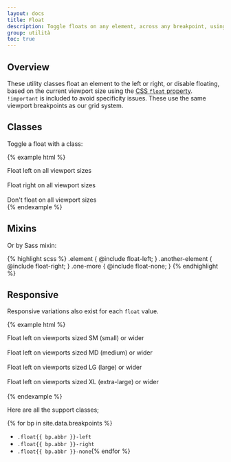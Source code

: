 ```yaml
---
layout: docs
title: Float
description: Toggle floats on any element, across any breakpoint, using our responsive float utilities.
group: utilità
toc: true
---
```


## Overview

These utility classes float an element to the left or right, or disable floating, based on the current viewport size using the [CSS `float` property](https://developer.mozilla.org/en-US/docs/Web/CSS/float). `!important` is included to avoid specificity issues. These use the same viewport breakpoints as our grid system.

## Classes

Toggle a float with a class:

{% example html %}
<div class="float-left">Float left on all viewport sizes</div><br>
<div class="float-right">Float right on all viewport sizes</div><br>
<div class="float-none">Don't float on all viewport sizes</div>
{% endexample %}

## Mixins

Or by Sass mixin:

{% highlight scss %}
.element {
  @include float-left;
}
.another-element {
  @include float-right;
}
.one-more {
  @include float-none;
}
{% endhighlight %}

## Responsive

Responsive variations also exist for each `float` value.

{% example html %}
<div class="float-sm-left">Float left on viewports sized SM (small) or wider</div><br>
<div class="float-md-left">Float left on viewports sized MD (medium) or wider</div><br>
<div class="float-lg-left">Float left on viewports sized LG (large) or wider</div><br>
<div class="float-xl-left">Float left on viewports sized XL (extra-large) or wider</div><br>
{% endexample %}

Here are all the support classes;

{% for bp in site.data.breakpoints %}
- `.float{{ bp.abbr }}-left`
- `.float{{ bp.abbr }}-right`
- `.float{{ bp.abbr }}-none`{% endfor %}

